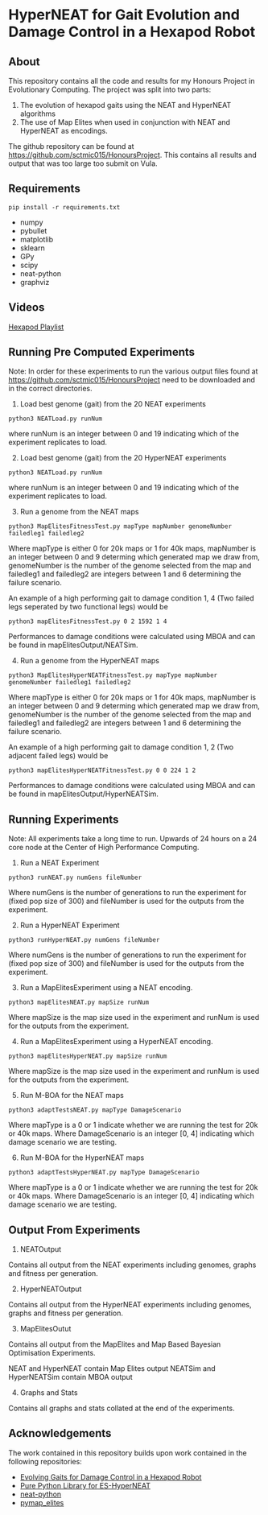 # HyperNEAT for Gait Evolution and Damage Control in a Hexapod Robot

## About

This repository contains all the code and results for my Honours Project in Evolutionary Computing. The project was split into two parts:
1) The evolution of hexapod gaits using the NEAT and HyperNEAT algorithms
2) The use of Map Elites when used in conjunction with NEAT and HyperNEAT as encodings. 

The github repository can be found at https://github.com/sctmic015/HonoursProject. This contains all results and output that was too large too submit on Vula.

## Requirements
```shell
pip install -r requirements.txt
```

* numpy
* pybullet
* matplotlib
* sklearn
* GPy
* scipy
* neat-python
* graphviz

## Videos
[Hexapod Playlist](https://youtube.com/playlist?list=PLTJmZivqOPVHI3edrhLOUiYNdeAQAcrH2)


## Running Pre Computed Experiments

Note: In order for these experiments to run the various output files found at https://github.com/sctmic015/HonoursProject need to be downloaded and in the correct directories.

1) Load best genome (gait) from the 20 NEAT experiments
```
python3 NEATLoad.py runNum
``` 

where runNum is an integer between 0 and 19 indicating which of the experiment replicates to load.

2) Load best genome (gait) from the 20 HyperNEAT experiments 
```
python3 NEATLoad.py runNum
``` 

where runNum is an integer between 0 and 19 indicating which of the experiment replicates to load.

3) Run a genome from the NEAT maps
```
python3 MapElitesFitnessTest.py mapType mapNumber genomeNumber failedleg1 failedleg2
```

Where mapType is either 0 for 20k maps or 1 for 40k maps, mapNumber is an integer between 0 and 9 determing which generated map we draw from, genomeNumber is the number of the genome selected from the map and failedleg1 and failedleg2 are integers between 1 and 6 determining the failure scenario. 

An example of a high performing gait to damage condition 1, 4 (Two failed legs seperated by two functional legs) would be
```
python3 mapElitesFitnessTest.py 0 2 1592 1 4
```

Performances to damage conditions were calculated using MBOA and can be found in mapElitesOutput/NEATSim.

4) Run a genome from the HyperNEAT maps
```
python3 MapElitesHyperNEATFitnessTest.py mapType mapNumber genomeNumber failedleg1 failedleg2
```

Where mapType is either 0 for 20k maps or 1 for 40k maps, mapNumber is an integer between 0 and 9 determing which generated map we draw from, genomeNumber is the number of the genome selected from the map and failedleg1 and failedleg2 are integers between 1 and 6 determining the failure scenario. 

An example of a high performing gait to damage condition 1, 2 (Two adjacent failed legs) would be
```
python3 mapElitesHyperNEATFitnessTest.py 0 0 224 1 2
```
Performances to damage conditions were calculated using MBOA and can be found in mapElitesOutput/HyperNEATSim.

## Running Experiments

Note: All experiments take a long time to run. Upwards of 24 hours on a 24 core node at the Center of High Performance Computing. 

1) Run a NEAT Experiment
```
python3 runNEAT.py numGens fileNumber
```

Where numGens is the number of generations to run the experiment for (fixed pop size of 300) and fileNumber is used for the outputs from the experiment. 

2) Run a HyperNEAT Experiment
```
python3 runHyperNEAT.py numGens fileNumber
```

Where numGens is the number of generations to run the experiment for (fixed pop size of 300) and fileNumber is used for the outputs from the experiment. 

3) Run a MapElitesExperiment using a NEAT encoding.
```
python3 mapElitesNEAT.py mapSize runNum
```

Where mapSize is the map size used in the experiment and runNum is used for the outputs from the experiment.

4) Run a MapElitesExperiment using a HyperNEAT encoding.
```
python3 mapElitesHyperNEAT.py mapSize runNum
```

Where mapSize is the map size used in the experiment and runNum is used for the outputs from the experiment.

5) Run M-BOA for the NEAT maps
```
python3 adaptTestsNEAT.py mapType DamageScenario
```

Where mapType is a 0 or 1 indicate whether we are running the test for 20k or 40k maps.
Where DamageScenario is an integer [0, 4] indicating which damage scenario we are testing.

6) Run M-BOA for the HyperNEAT maps
```
python3 adaptTestsHyperNEAT.py mapType DamageScenario
```

Where mapType is a 0 or 1 indicate whether we are running the test for 20k or 40k maps.
Where DamageScenario is an integer [0, 4] indicating which damage scenario we are testing.

## Output From Experiments

1) NEATOutput

Contains all output from the NEAT experiments including genomes, graphs and fitness per generation. 

2) HyperNEATOutput

Contains all output from the HyperNEAT experiments including genomes, graphs and fitness per generation.

3) MapElitesOutut

Contains all output from the MapElites and Map Based Bayesian Optimisation Experiments.

NEAT and HyperNEAT contain Map Elites output
NEATSim and HyperNEATSim contain MBOA output

4) Graphs and Stats

Contains all graphs and stats collated at the end of the experiments.

## Acknowledgements

The work contained in this repository builds upon work contained in the following repositories:

* [Evolving Gaits for Damage Control in a Hexapod Robot ](https://github.com/chrismailer/mailer_gecco_2021)
* [Pure Python Library for ES-HyperNEAT](https://github.com/ukuleleplayer/pureples)
* [neat-python](https://github.com/CodeReclaimers/neat-python)
* [pymap_elites](https://github.com/resibots/pymap_elites)
